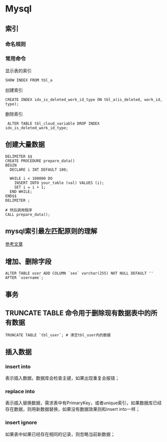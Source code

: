 # Mysql

## 索引

### 命名规则


### 常用命令

显示表的索引

```mysql
SHOW INDEX FROM tbl_a
```

创建索引

```mysql
CREATE INDEX idx_is_deleted_work_id_type ON tbl_a(is_deleted, work_id, type); 
```

删除索引
```mysql
 ALTER TABLE tbl_cloud_variable DROP INDEX idx_is_deleted_work_id_type;
```

## 创建大量数据

```mysql
DELIMITER $$
CREATE PROCEDURE prepare_data()
BEGIN
  DECLARE i INT DEFAULT 100;

  WHILE i < 100000 DO
    INSERT INTO your_table (val) VALUES (i);
    SET i = i + 1;
  END WHILE;
END$$
DELIMITER ;

# 然后调用程序
CALL prepare_data();
```

## mysql索引最左匹配原则的理解

[参考文章](https://www.zhihu.com/question/36996520)

## 增加、删除字段

```mysql
ALTER TABLE user ADD COLUMN `sex` varchar(255) NOT NULL DEFAULT '' AFTER `username`;
```

## 事务

## TRUNCATE TABLE 命令用于删除现有数据表中的所有数据

```mysql
TRUNCATE TABLE `tbl_user`; # 清空tbl_user内的数据
```

## 插入数据

### insert into

表示插入数据，数据库会检查主键，如果出现重复会报错； 

### replace into

表示插入替换数据，需求表中有PrimaryKey，或者unique索引，如果数据库已经存在数据，则用新数据替换，如果没有数据效果则和insert into一样； 

### insert ignore

如果表中如果已经存在相同的记录，则忽略当前新数据； 
